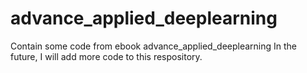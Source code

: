 # advance_applied_deeplearning
Contain some code from ebook advance_applied_deeplearning
In the future, I will add more code to this respository.
